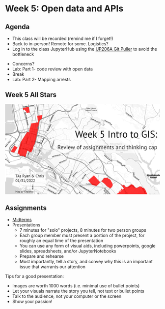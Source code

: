 # Week 5: Open data and APIs

## Agenda
*   This class will be recorded (remind me if I forget!)
*   Back to in-person! Remote for some. Logistics?
*   Log in to the class JupyterHub using the [UP206A Git Puller](https://jupyter.idre.ucla.edu/hub/user-redirect/git-pull?repo=https%3A%2F%2Fgithub.com%2Fyohman%2F22W-UP206A&urlpath=lab%2Ftree%2F22W-UP206A%2F&branch=master) to avoid the bottleneck
- Concerns?
- Lab: Part 1- code review with open data
- Break
- Lab: Part 2- Mapping arrests

## Week 5 All Stars

<a href="https://docs.google.com/presentation/d/1SninOOYrfGTxP-cJ3ZhnDMa9N4s3PAhamvt4qwriei0/edit#slide=id.p" target="_blank"><img src="images/week5.png"></a>

## Assignments
- [Midterms](../../Midterm%20and%20Finals)
- Presentations
  -  7 minutes for "solo" projects, 8 minutes for two person groups
  -  Each group member must present a portion of the project, for roughly an equal time of the presentation
  -  You can use any form of visual aids, including powerpoints, google slides, spreadsheets, and/or JupyterNotebooks
  -  Prepare and rehearse
  -  Most importantly, tell a story, and convey why this is an important issue that warrants our attention

Tips for a good presentation:
- Images are worth 1000 words (i.e. minimal use of bullet points)
- Let your visuals narrate the story you tell, not text or bullet points
- Talk to the audience, not your computer or the screen
- Show your passion!
